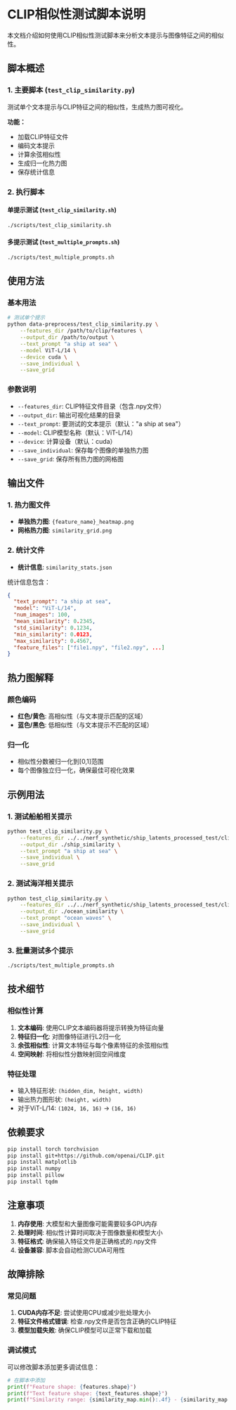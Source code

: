 # CLIP相似性测试脚本说明

本文档介绍如何使用CLIP相似性测试脚本来分析文本提示与图像特征之间的相似性。

## 脚本概述

### 1. 主要脚本 (`test_clip_similarity.py`)

测试单个文本提示与CLIP特征之间的相似性，生成热力图可视化。

**功能：**
- 加载CLIP特征文件
- 编码文本提示
- 计算余弦相似性
- 生成归一化热力图
- 保存统计信息

### 2. 执行脚本

#### 单提示测试 (`test_clip_similarity.sh`)
```bash
./scripts/test_clip_similarity.sh
```

#### 多提示测试 (`test_multiple_prompts.sh`)
```bash
./scripts/test_multiple_prompts.sh
```

## 使用方法

### 基本用法

```bash
# 测试单个提示
python data-preprocess/test_clip_similarity.py \
    --features_dir /path/to/clip/features \
    --output_dir /path/to/output \
    --text_prompt "a ship at sea" \
    --model ViT-L/14 \
    --device cuda \
    --save_individual \
    --save_grid
```

### 参数说明

- `--features_dir`: CLIP特征文件目录（包含.npy文件）
- `--output_dir`: 输出可视化结果的目录
- `--text_prompt`: 要测试的文本提示（默认："a ship at sea"）
- `--model`: CLIP模型名称（默认：ViT-L/14）
- `--device`: 计算设备（默认：cuda）
- `--save_individual`: 保存每个图像的单独热力图
- `--save_grid`: 保存所有热力图的网格图

## 输出文件

### 1. 热力图文件
- **单独热力图**: `{feature_name}_heatmap.png`
- **网格热力图**: `similarity_grid.png`

### 2. 统计文件
- **统计信息**: `similarity_stats.json`

统计信息包含：
```json
{
  "text_prompt": "a ship at sea",
  "model": "ViT-L/14",
  "num_images": 100,
  "mean_similarity": 0.2345,
  "std_similarity": 0.1234,
  "min_similarity": 0.0123,
  "max_similarity": 0.4567,
  "feature_files": ["file1.npy", "file2.npy", ...]
}
```

## 热力图解释

### 颜色编码
- **红色/黄色**: 高相似性（与文本提示匹配的区域）
- **蓝色/黑色**: 低相似性（与文本提示不匹配的区域）

### 归一化
- 相似性分数被归一化到[0,1]范围
- 每个图像独立归一化，确保最佳可视化效果

## 示例用法

### 1. 测试船舶相关提示
```bash
python test_clip_similarity.py \
    --features_dir ../../nerf_synthetic/ship_latents_processed_test/clip_features \
    --output_dir ./ship_similarity \
    --text_prompt "a ship at sea" \
    --save_individual \
    --save_grid
```

### 2. 测试海洋相关提示
```bash
python test_clip_similarity.py \
    --features_dir ../../nerf_synthetic/ship_latents_processed_test/clip_features \
    --output_dir ./ocean_similarity \
    --text_prompt "ocean waves" \
    --save_individual \
    --save_grid
```

### 3. 批量测试多个提示
```bash
./scripts/test_multiple_prompts.sh
```

## 技术细节

### 相似性计算
1. **文本编码**: 使用CLIP文本编码器将提示转换为特征向量
2. **特征归一化**: 对图像特征进行L2归一化
3. **余弦相似性**: 计算文本特征与每个像素特征的余弦相似性
4. **空间映射**: 将相似性分数映射回空间维度

### 特征处理
- 输入特征形状: `(hidden_dim, height, width)`
- 输出热力图形状: `(height, width)`
- 对于ViT-L/14: `(1024, 16, 16)` → `(16, 16)`

## 依赖要求

```bash
pip install torch torchvision
pip install git+https://github.com/openai/CLIP.git
pip install matplotlib
pip install numpy
pip install pillow
pip install tqdm
```

## 注意事项

1. **内存使用**: 大模型和大量图像可能需要较多GPU内存
2. **处理时间**: 相似性计算时间取决于图像数量和模型大小
3. **特征格式**: 确保输入特征文件是正确格式的.npy文件
4. **设备兼容**: 脚本会自动检测CUDA可用性

## 故障排除

### 常见问题

1. **CUDA内存不足**: 尝试使用CPU或减少批处理大小
2. **特征文件格式错误**: 检查.npy文件是否包含正确的CLIP特征
3. **模型加载失败**: 确保CLIP模型可以正常下载和加载

### 调试模式

可以修改脚本添加更多调试信息：
```python
# 在脚本中添加
print(f"Feature shape: {features.shape}")
print(f"Text feature shape: {text_features.shape}")
print(f"Similarity range: {similarity_map.min():.4f} - {similarity_map.max():.4f}")
```

